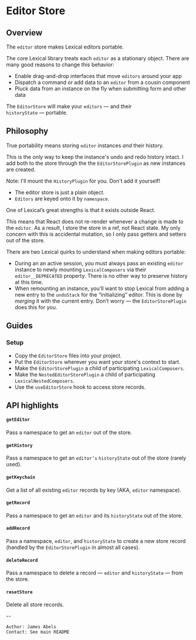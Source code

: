 # Editor Store

## Overview

The `editor` store makes Lexical editors portable. 

The core Lexical library treats each `editor` as a stationary object. 
There are many good reasons to change this behavior: 

- Enable drag-and-drop interfaces that move `editors` around your app
- Dispatch a command or add data to an `editor` from a cousin component  
- Pluck data from an instance on the fly when submitting form and other data

The `EditorStore` will make your `editors` — and their `historyState` — portable.

## Philosophy

True portability means storing `editor` instances *and* their history.

This is the only way to keep the instance's undo and redo history intact. I add both to the store through the the `EditorStorePlugin` as new instances are created. 

Note: I'll mount the `HistoryPlugin` for you. Don't add it yourself! 

- The editor store is just a plain object. 
- `Editors` are keyed onto it by `namespace`.

One of Lexical’s great strengths is that it exists outside React. 

This means that React does not re-render whenever a change is made to the `editor`. As a result, I store the store in a ref, not React state. My only concern with this is accidental mutation, so I only pass getters and setters out of the store.  

There are two Lexical quirks to understand when making editors portable:

- During an an active session, you must always pass an existing `editor` instance to newly mounting `LexicalComposers` via their `editor__DEPRECATED` property. There is no other way to preserve history at this time.
- When remounting an instance, you'll want to stop Lexical from adding a new entry to the `undoStack` for the “initializing” editor. This is done by *merging* it with the current entry. Don’t worry — the `EditorStorePlugin` does this for you.

## Guides

### Setup

- Copy the `EditorStore` files into your project.
- Put the `EditorStore` wherever you want your store's context to start.
- Make the `EditorStorePlugin` a child of participating `LexicalComposers`. 
- Make the `NestedEditorStorePlugin` a child of participating `LexicalNestedComposers`. 
- Use the `useEditorStore` hook to access store records.

## API highlights

#### `getEditor`

  Pass a namespace to get an `editor` out of the store. 

#### `getHistory`

  Pass a namespace to get an `editor’s` `historyState` out of the store (rarely used).

#### `getKeychain`

  Get a list of all existing `editor` records by key (AKA, `editor` namespace).

#### `getRecord`

  Pass a namespace to get an `editor` and its `historyState` out of the store.

#### `addRecord`

  Pass a namespace, `editor`, and `historyState` to create a new store record (handled by the `EditorStorePlugin` in almost all cases).

#### `deleteRecord`

  Pass a namespace to delete a record — `editor` and `historyState` — from the store. 

#### `resetStore`

  Delete all store records.

--
```
Author: James Abels
Contact: See main README
```